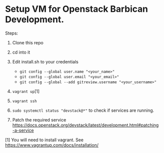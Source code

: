 # Setup VM for Openstack Barbican Development.

Steps:

1. Clone this repo

2. cd into it

3. Edit install.sh to your credentials
    * `git config --global user.name "<your_name>"`
    * `git config --global user.email "<your_email>"`
    * `git config --global --add gitreview.username "<your_username>"`

4. `vagrant up`[1]

5. `vagrant ssh`

6. `sudo systemctl status "devstack@*"` to check if services are running.

7. Patch the required service https://docs.openstack.org/devstack/latest/development.html#patching-a-service

[1] You will need to install vagrant.
See https://www.vagrantup.com/docs/installation/
